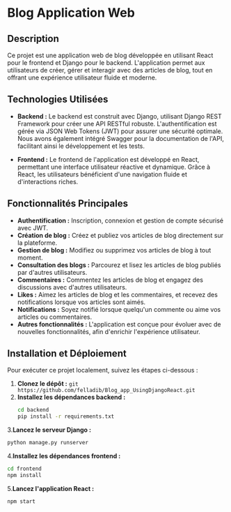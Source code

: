 # Blog Application Web

## Description

Ce projet est une application web de blog développée en utilisant React pour le frontend et Django pour le backend. L'application permet aux utilisateurs de créer, gérer et interagir avec des articles de blog, tout en offrant une expérience utilisateur fluide et moderne.

## Technologies Utilisées

- **Backend :** Le backend est construit avec Django, utilisant Django REST Framework pour créer une API RESTful robuste. L'authentification est gérée via JSON Web Tokens (JWT) pour assurer une sécurité optimale. Nous avons également intégré Swagger pour la documentation de l'API, facilitant ainsi le développement et les tests.
  
- **Frontend :** Le frontend de l'application est développé en React, permettant une interface utilisateur réactive et dynamique. Grâce à React, les utilisateurs bénéficient d'une navigation fluide et d'interactions riches.

## Fonctionnalités Principales

- **Authentification :** Inscription, connexion et gestion de compte sécurisé avec JWT.
- **Création de blog :** Créez et publiez vos articles de blog directement sur la plateforme.
- **Gestion de blog :** Modifiez ou supprimez vos articles de blog à tout moment.
- **Consultation des blogs :** Parcourez et lisez les articles de blog publiés par d'autres utilisateurs.
- **Commentaires :** Commentez les articles de blog et engagez des discussions avec d'autres utilisateurs.
- **Likes :** Aimez les articles de blog et les commentaires, et recevez des notifications lorsque vos articles sont aimés.
- **Notifications :** Soyez notifié lorsque quelqu'un commente ou aime vos articles ou commentaires.
- **Autres fonctionnalités :** L'application est conçue pour évoluer avec de nouvelles fonctionnalités, afin d'enrichir l'expérience utilisateur.

## Installation et Déploiement

Pour exécuter ce projet localement, suivez les étapes ci-dessous :

1. **Clonez le dépôt :** `git https://github.com/felladib/Blog_app_UsingDjangoReact.git`
2. **Installez les dépendances backend :**
   ```bash
   cd backend
   pip install -r requirements.txt
3.**Lancez le serveur Django :**
  ```bash
  python manage.py runserver
  ```
4.**Installez les dépendances frontend :**
   ```bash
  cd frontend
  npm install
  ```
5.**Lancez l'application React :**
   ```bash
  npm start
  ```
